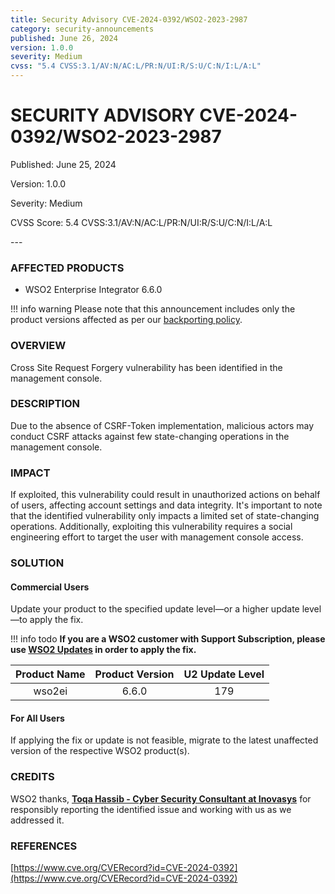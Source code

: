 ```yaml
---
title: Security Advisory CVE-2024-0392/WSO2-2023-2987
category: security-announcements
published: June 26, 2024
version: 1.0.0
severity: Medium
cvss: "5.4 CVSS:3.1/AV:N/AC:L/PR:N/UI:R/S:U/C:N/I:L/A:L"
---
```


# SECURITY ADVISORY CVE-2024-0392/WSO2-2023-2987

<p class="doc-info">Published: June 25, 2024</p>
<p class="doc-info">Version: 1.0.0</p>
<p class="doc-info">Severity: Medium</p>
<p class="doc-info">CVSS Score: 5.4 CVSS:3.1/AV:N/AC:L/PR:N/UI:R/S:U/C:N/I:L/A:L</p>
---

### AFFECTED PRODUCTS
* WSO2 Enterprise Integrator 6.6.0

!!! info warning
    Please note that this announcement includes only the product versions affected as per our [backporting policy](https://security.docs.wso2.com/en/latest/security-processes/vulnerability-management-process/#backport-policy).


### OVERVIEW
Cross Site Request Forgery vulnerability has been identified in the management console.


### DESCRIPTION
Due to the absence of CSRF-Token implementation, malicious actors may conduct CSRF attacks against few state-changing operations in the management console.

### IMPACT
If exploited, this vulnerability could result in unauthorized actions on behalf of users, affecting account settings and data integrity. It's important to note that the identified vulnerability only impacts a limited set of state-changing operations. Additionally, exploiting this vulnerability requires a social engineering effort to target the user with management console access. 


### SOLUTION

#### Commercial Users

Update your product to the specified update level—or a higher update level—to apply the fix.

!!! info todo
    **If you are a WSO2 customer with Support Subscription, please use [WSO2 Updates](https://wso2.com/updates/) in order to apply the fix.**

| Product Name | Product Version | U2 Update Level |
|:------------:|:---------------:|:---------------:|
| wso2ei       | 6.6.0           | 179             |

#### For All Users
If applying the fix or update is not feasible, migrate to the latest unaffected version of the respective WSO2 product(s).


### CREDITS
WSO2 thanks, **[Toqa Hassib - Cyber Security Consultant at Inovasys](https://www.linkedin.com/in/toqa-hassib-621a971b9/)** for responsibly reporting the identified issue and working with us as we addressed it.


### REFERENCES

[https://www.cve.org/CVERecord?id=CVE-2024-0392](https://www.cve.org/CVERecord?id=CVE-2024-0392)
